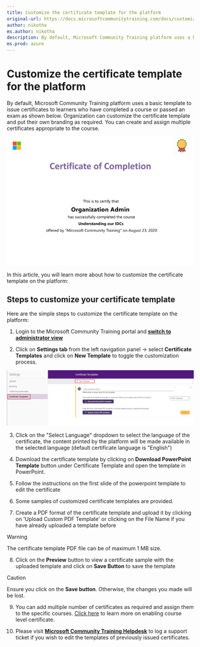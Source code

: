 ```yaml
---
title: Customize the certificate template for the platform
original-url: https://docs.microsoftcommunitytraining.com/docs/customize-the-certificate-template
author: nikotha
ms.author: nikotha
description: By default, Microsoft Community Training platform uses a basic template to issue certificates to learners who have completed a course or passed an exam as shown below.
ms.prod: azure
---
```


# Customize the certificate template for the platform

By default, Microsoft Community Training platform uses a basic template to issue certificates to learners who have completed a course or passed an exam as shown below. Organization can customize the certificate template and put their own branding as required. You can create and assign multiple certificates appropriate to the course.

![Multiple certificates](../media/image%28324%29.png)

In this article, you will learn more about how to customize the certificate template on the platform:

## Steps to customize your certificate template
Here are the simple steps to customize the certificate template on the platform:

1.	Login to the Microsoft Community Training portal and [**switch to administrator view**](../get-started/4_step-by-step-configuration-guide#step-2--switch-to-administrator-view-of-the-portal)

2. Click on **Settings tab** from the left navigation panel → select  **Certificate Templates** and click on  **New Template** to toggle the customization process. 

  ![certificate selection](../media/certificate%20selection.png)

3. Click on the "Select Language" dropdown to select the language of the certificate, the content printed by the platform will be made available in the selected language (default certificate language is "English")

4. Download the certificate template by clicking on **Download PowerPoint Template** button under Certificate Template and open the template in PowerPoint.
 
5. Follow the instructions on the first slide of the powerpoint template to edit the certificate 

6. Some samples of customized certificate templates are provided.

7. Create a PDF format of the certificate template and upload it by clicking on 'Upload Custom PDF Template' or clicking on the File Name if you have already uploaded a template before 

  > [!WARNING]
  > The certificate template PDF file can be of maximum 1 MB size. 

8. Click on the **Preview** button to view a certificate sample with the uploaded template and click on **Save Button** to save the template

  > [!CAUTION]
  > Ensure you click on the **Save button**. Otherwise, the changes you made will be lost.

9. You can add multiple number of certificates as required and assign them to the specific courses. [Click here](../settings/6_enable-course-level-certificate) to learn more on enabling course level certificate. 

10. Please visit [**Microsoft Community Training Helpdesk**](https://go.microsoft.com/fwlink/?linkid=2104630) to log a support ticket if you wish to edit the templates of previously issued certificates. 